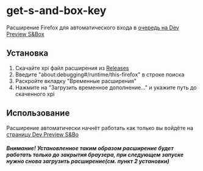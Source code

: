 # get-s-and-box-key
Расширение Firefox для автоматического входа в [очередь на Dev Preview S&Box]

## Установка
1. Скачайте xpi файл расширения из [Releases]
2. Введите "about:debugging#/runtime/this-firefox" в строке поиска
3. Раскройте вкладку "Временные расширения"
4. Нажмите на "Загрузить временное дополнение..." и укажите путь до скаченного xpi

## Использование
Расширение автоматически начнёт работать как только вы войдёте на [страницу Dev Preview S&Bo]

##### Внимание! Установленное таким образом расширение будет работать только до закрытия браузера, при следующем запуске нужно снова загрузить расширение(см. пункт 2 установки) 

[очередь на Dev Preview S&Box]: https://asset.party/get/developer/preview
[страницу Dev Preview S&Bo]: https://asset.party/get/developer/preview
[Releases]: https://github.com/RoBit666/get-s-and-box-key/releases